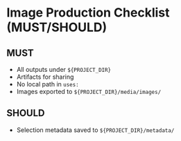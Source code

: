 # Image Production Checklist (MUST/SHOULD)

## MUST
- All outputs under `${PROJECT_DIR}`
- Artifacts for sharing
- No local path in `uses:`
- Images exported to `${PROJECT_DIR}/media/images/`

## SHOULD
- Selection metadata saved to `${PROJECT_DIR}/metadata/`
